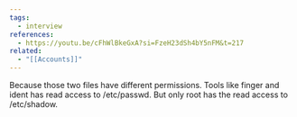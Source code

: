```yaml
---
tags:
  - interview
references:
  - https://youtu.be/cFhWlBkeGxA?si=FzeH23dSh4bY5nFM&t=217
related:
  - "[[Accounts]]"
---
```

Because those two files have different permissions. Tools like finger and ident has read access to /etc/passwd. But only root has the read access to /etc/shadow. 